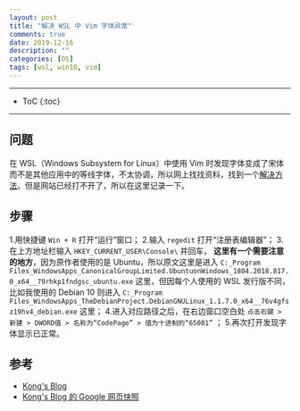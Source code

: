 ```yaml
---
layout: post
title: "解决 WSL 中 Vim 字体异常"
comments: true
date: 2019-12-16
description: ""
categories: [OS]
tags: [wsl, win10, vim]
---
```


---
* ToC
{:toc}
---

## 问题

在 WSL（Windows Subsystem for Linux）中使用 Vim 时发现字体变成了宋体而不是其他应用中的等线字体，不太协调，所以网上找找资料，找到一个[解决方法](https://0vo.moe/archives/311.html)。但是网站已经打不开了，所以在这里记录一下。

## 步骤

1.用快捷键 `Win + R` 打开“运行”窗口；
2.输入 `regedit` 打开“注册表编辑器”；
3.在上方地址栏输入 `HKEY_CURRENT_USER\Console\` 并回车，
**这里有一个需要注意的地方**，因为原作者使用的是 Ubuntu，所以原文这里是进入 `C:_Program Files_WindowsApps_CanonicalGroupLimited.UbuntuonWindows_1804.2018.817.0_x64__79rhkp1fndgsc_ubuntu.exe` 这里，但因每个人使用的 WSL 发行版不同，比如我使用的 Debian 10 则进入 `C:_Program Files_WindowsApps_TheDebianProject.DebianGNULinux_1.1.7.0_x64__76v4gfsz19hv4_debian.exe` 这里；
4.进入对应路径之后，在右边窗口空白处 `点击右键 > 新建 > DWORD值 > 名称为“CodePage” > 值为十进制的“65001”` ；
5.再次打开发现字体显示已正常。

## 参考

* [Kong's Blog](https://0vo.moe/archives/311.html)
* [Kong's Blog 的 Google 网页快照](https://webcache.googleusercontent.com/search?q=cache:17K7ZCoNiy8J:https://0vo.moe/archives/311.html+&cd=2&hl=zh-CN&ct=clnk)

